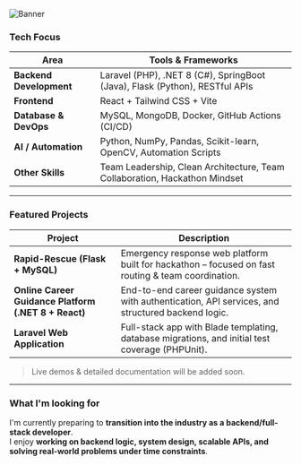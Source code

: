 ![Banner](https://capsule-render.vercel.app/api?type=rect&color=0D1117&height=100&section=header&text=Kai%20Quincy%20—%20Full-Stack%20Developer&fontColor=FFFFFF&fontSize=28&fontAlign=50&fontAlignY=60)

### Tech Focus

| Area | Tools & Frameworks |
|------|--------------|
| **Backend Development** | Laravel (PHP), .NET 8 (C#), SpringBoot (Java), Flask (Python), RESTful APIs |
| **Frontend** | React + Tailwind CSS + Vite |
| **Database & DevOps** | MySQL, MongoDB, Docker, GitHub Actions (CI/CD) |
| **AI / Automation** | Python, NumPy, Pandas, Scikit-learn, OpenCV, Automation Scripts |
| **Other Skills** | Team Leadership, Clean Architecture, Team Collaboration, Hackathon Mindset |

---

### Featured Projects

| Project | Description |
|--------|------------|
| **Rapid-Rescue (Flask + MySQL)** | Emergency response web platform built for hackathon – focused on fast routing & team coordination. |
| **Online Career Guidance Platform (.NET 8 + React)** | End-to-end career guidance system with authentication, API services, and structured backend logic. |
| **Laravel Web Application** | Full-stack app with Blade templating, database migrations, and initial test coverage (PHPUnit). |

> Live demos & detailed documentation will be added soon.

---

### What I'm looking for

I'm currently preparing to **transition into the industry as a backend/full-stack developer**.  
I enjoy **working on backend logic, system design, scalable APIs, and solving real-world problems under time constraints**.

